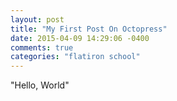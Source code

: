 ```yaml
---
layout: post
title: "My First Post On Octopress"
date: 2015-04-09 14:29:06 -0400
comments: true
categories: "flatiron school"
---
```


"Hello, World"